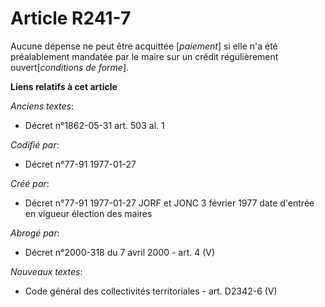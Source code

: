 # Article R241-7

Aucune dépense ne peut être acquittée [*paiement*] si elle n'a été préalablement mandatée par le maire sur un crédit
régulièrement ouvert[*conditions de forme*].

**Liens relatifs à cet article**

_Anciens textes_:

  - Décret n°1862-05-31 art. 503 al. 1

_Codifié par_:

  - Décret n°77-91 1977-01-27

_Créé par_:

  - Décret n°77-91 1977-01-27 JORF et JONC 3 février 1977 date d'entrée en vigueur élection des maires

_Abrogé par_:

  - Décret n°2000-318 du 7 avril 2000 - art. 4 (V)

_Nouveaux textes_:

  - Code général des collectivités territoriales - art. D2342-6 (V)
